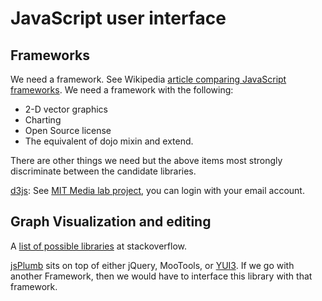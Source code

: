 # JavaScript user interface #

## Frameworks ##

We need a framework.  See Wikipedia [article comparing JavaScript frameworks](http://en.wikipedia.org/wiki/Comparison_of_JavaScript_frameworks). 
We need a framework with the following:

* 2-D vector graphics
* Charting
* Open Source license
* The equivalent of dojo mixin and extend.

There are other things we need but the above items most strongly
discriminate between the candidate libraries.


[d3js](http://d3js.org):
See [MIT Media lab project](http://immersion.media.mit.edu), you can 
login with your email account.

## Graph Visualization and editing ##

A [list of possible libraries](http://stackoverflow.com/questions/7034) at stackoverflow.

[jsPlumb](http://jsplumbtoolkit.com) sits on top of either jQuery,
MooTools, or [YUI3](http://en.wikipedia.org/wiki/YUI_Library).
If we go with another Framework, then we would have to interface this 
library with that framework.
